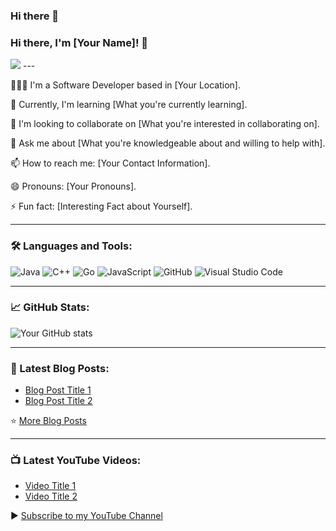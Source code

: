 ### Hi there 👋

<!--
**kling-zero/kling-zero** is a ✨ _special_ ✨ repository because its `README.md` (this file) appears on your GitHub profile.

Here are some ideas to get you started:

- 🔭 I’m currently working on ...
- 🌱 I’m currently learning ...
- 👯 I’m looking to collaborate on ...
- 🤔 I’m looking for help with ...
- 💬 Ask me about ...
- 📫 How to reach me: ...
- 😄 Pronouns: ...
- ⚡ Fun fact: ...
-->
### Hi there, I'm [Your Name]! 👋

<img src="https://readme-typing-svg.herokuapp.com/?lines=消息1;消息2&font=Roboto" />
---

🧑🏻‍💻 I'm a Software Developer based in [Your Location].

🌱 Currently, I'm learning [What you're currently learning].

👯 I'm looking to collaborate on [What you're interested in collaborating on].

💬 Ask me about [What you're knowledgeable about and willing to help with].

📫 How to reach me: [Your Contact Information].

😄 Pronouns: [Your Pronouns].

⚡ Fun fact: [Interesting Fact about Yourself].

---

### 🛠️ Languages and Tools:

![Java](https://img.shields.io/badge/-Java-%23ED8B00?style=flat&logo=java&logoColor=white)
![C++](https://img.shields.io/badge/-C++-%2300599C?style=flat&logo=c%2B%2B&logoColor=white)
![Go](https://img.shields.io/badge/-Go-%2300ADD8?style=flat&logo=go&logoColor=white)
![JavaScript](https://img.shields.io/badge/-JavaScript-%23F7DF1E?style=flat&logo=javascript&logoColor=black)
![GitHub](https://img.shields.io/badge/-GitHub-%23181717?style=flat&logo=github&logoColor=white)
![Visual Studio Code](https://img.shields.io/badge/-Visual%20Studio%20Code-%23007ACC?style=flat&logo=visual-studio-code&logoColor=white)

---

### 📈 GitHub Stats:

![Your GitHub stats](https://github-readme-stats.vercel.app/api?username=kling-zero&show_icons=true&theme=radical)

---

### 📕 Latest Blog Posts:

<!-- BLOG-POST-LIST:START -->
- [Blog Post Title 1](Link_to_your_blog_post)
- [Blog Post Title 2](Link_to_your_blog_post)
<!-- BLOG-POST-LIST:END -->

⭐️ [More Blog Posts](Link_to_your_blog)

---

### 📺 Latest YouTube Videos:

<!-- YOUTUBE:START -->
- [Video Title 1](Link_to_your_video)
- [Video Title 2](Link_to_your_video)
<!-- YOUTUBE:END -->

▶️ [Subscribe to my YouTube Channel](Link_to_your_youtube_channel)


